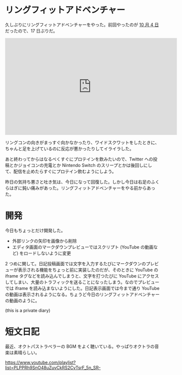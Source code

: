 # リングフィットアドベンチャー
久しぶりにリングフィットアドベンチャーをやった。前回やったのが [10 月 4 日](/2020/10/04) だったので、17 日ぶりだ。

<iframe width="560" height="315" src="https://www.youtube.com/embed/S1n-R6sc8T0" frameborder="0" allow="accelerometer; autoplay; clipboard-write; encrypted-media; gyroscope; picture-in-picture" allowfullscreen></iframe>

リングコンの向きがまっすぐ向かなかったり、ワイドスクワットをしたときに、ちゃんと足を上げているのに反応が悪かったりしてイライラした。

あと終わってからはなるべくすぐにプロテインを飲みたいので、Twitter への投稿とかジョイコンの充電とか Nintendo Switch のスリープとかは後回しにして、配信を止めたらすぐにプロテイン飲むようにしよう。

昨日の気持ち悪さと吐き気は、今日になって回復した。しかし今日は右足のふくらはぎに鈍い痛みがあった。リングフィットアドベンチャーをやる前からあった。

# 開発
今日もちょっとだけ開発した。

- 外部リンクの矢印を画像から削除
- エディタ画面のマークダウンプレビューではスクリプト (YouTube の動画など) をロードしないように変更

2 つめに関して。日記投稿画面では文字を入力するたびにマークダウンのプレビューが表示される機能をちょっと前に実装したのだが、そのときに YouTube の iframe タグなどを読み込んでしまうと、文字を打つたびに YouTube にアクセスしてしまい、大量のトラフィックを送ることになったしまう。なのでプレビューでは iframe を読み込まないようにした。日記表示画面では今まで通り YouTube の動画は表示されるようになる。ちょうど今日のリングフィットアドベンチャーの動画のように。

 (this is a private diary) 



# 短文日記
最近、オクトパストラベラーの BGM をよく聴いている。やっぱりオクトラの音楽は素晴らしい。

https://www.youtube.com/playlist?list=PLPPRh9SnO48uZuvCkRS2CvTsrF_5n_SR-
